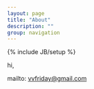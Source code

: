 ```yaml
---
layout: page
title: "About"
description: ""
group: navigation
---
```

{% include JB/setup %}


hi, 

mailto: <vvfriday@gmail.com>

